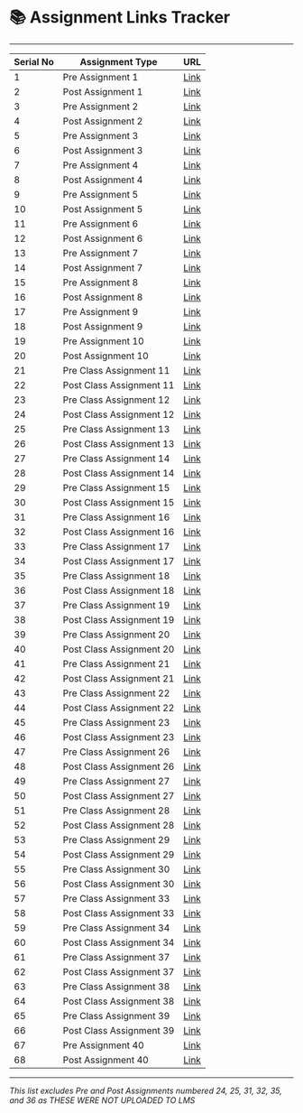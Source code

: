 # 📚 Assignment Links Tracker

---

| Serial No | Assignment Type          | URL                                                                                   |
|-----------|--------------------------|---------------------------------------------------------------------------------------|
| 1         | Pre Assignment 1         | [Link](https://gulms.galgotiasuniversity.org/mod/wooclap/view.php?id=129124)            |
| 2         | Post Assignment 1        | [Link](https://gulms.galgotiasuniversity.org/mod/wooclap/view.php?id=129168)            |
| 3         | Pre Assignment 2         | [Link](https://gulms.galgotiasuniversity.org/mod/wooclap/view.php?id=129150)            |
| 4         | Post Assignment 2        | [Link](https://gulms.galgotiasuniversity.org/mod/wooclap/view.php?id=129150)            |
| 5         | Pre Assignment 3         | [Link](https://gulms.galgotiasuniversity.org/mod/wooflash/view.php?id=138797)           |
| 6         | Post Assignment 3        | [Link](https://gulms.galgotiasuniversity.org/mod/wooflash/view.php?id=138886)           |
| 7         | Pre Assignment 4         | [Link](https://gulms.galgotiasuniversity.org/mod/wooflash/view.php?id=139934)           |
| 8         | Post Assignment 4        | [Link](https://gulms.galgotiasuniversity.org/mod/wooflash/view.php?id=139956)           |
| 9         | Pre Assignment 5         | [Link](https://gulms.galgotiasuniversity.org/mod/wooclap/view.php?id=129000)            |
| 10        | Post Assignment 5        | [Link](https://gulms.galgotiasuniversity.org/mod/wooflash/view.php?id=129015)           |
| 11        | Pre Assignment 6         | [Link](https://gulms.galgotiasuniversity.org/mod/quiz/view.php?id=128705)               |
| 12        | Post Assignment 6        | [Link](https://gulms.galgotiasuniversity.org/mod/wooclap/view.php?id=128719)            |
| 13        | Pre Assignment 7         | [Link](https://gulms.galgotiasuniversity.org/mod/quiz/view.php?id=128742)               |
| 14        | Post Assignment 7        | [Link](https://gulms.galgotiasuniversity.org/mod/wooclap/view.php?id=128743)            |
| 15        | Pre Assignment 8         | [Link](https://gulms.galgotiasuniversity.org/mod/quiz/view.php?id=132467)               |
| 16        | Post Assignment 8        | [Link](https://gulms.galgotiasuniversity.org/mod/wooflash/view.php?id=135676)           |
| 17        | Pre Assignment 9         | [Link](https://gulms.galgotiasuniversity.org/mod/quiz/view.php?id=132585)               |
| 18        | Post Assignment 9        | [Link](https://gulms.galgotiasuniversity.org/mod/wooflash/view.php?id=135746)           |
| 19        | Pre Assignment 10        | [Link](https://gulms.galgotiasuniversity.org/mod/wooflash/view.php?id=132400)           |
| 20        | Post Assignment 10       | [Link](https://gulms.galgotiasuniversity.org/mod/wooflash/view.php?id=132461)           |
| 21        | Pre Class Assignment 11  | [Link](https://gulms.galgotiasuniversity.org/mod/wooflash/view.php?id=133037)           |
| 22        | Post Class Assignment 11 | [Link](https://gulms.galgotiasuniversity.org/mod/wooflash/view.php?id=133091)           |
| 23        | Pre Class Assignment 12  | [Link](https://gulms.galgotiasuniversity.org/mod/wooflash/view.php?id=133519)           |
| 24        | Post Class Assignment 12 | [Link](https://gulms.galgotiasuniversity.org/mod/wooflash/view.php?id=133760)           |
| 25        | Pre Class Assignment 13  | [Link](https://gulms.galgotiasuniversity.org/mod/wooflash/view.php?id=133709)           |
| 26        | Post Class Assignment 13 | [Link](https://gulms.galgotiasuniversity.org/mod/wooflash/view.php?id=133822)           |
| 27        | Pre Class Assignment 14  | [Link](https://gulms.galgotiasuniversity.org/mod/wooflash/view.php?id=134028)           |
| 28        | Post Class Assignment 14 | [Link](https://gulms.galgotiasuniversity.org/mod/wooflash/view.php?id=134050)           |
| 29        | Pre Class Assignment 15  | [Link](https://gulms.galgotiasuniversity.org/mod/wooflash/view.php?id=130124)           |
| 30        | Post Class Assignment 15 | [Link](https://gulms.galgotiasuniversity.org/mod/wooflash/view.php?id=132432)           |
| 31        | Pre Class Assignment 16  | [Link](https://gulms.galgotiasuniversity.org/mod/wooflash/view.php?id=130147)           |
| 32        | Post Class Assignment 16 | [Link](https://gulms.galgotiasuniversity.org/mod/wooflash/view.php?id=132698)           |
| 33        | Pre Class Assignment 17  | [Link](https://gulms.galgotiasuniversity.org/mod/wooclap/view.php?id=134933)            |
| 34        | Post Class Assignment 17 | [Link](https://gulms.galgotiasuniversity.org/mod/wooclap/view.php?id=144482)            |
| 35        | Pre Class Assignment 18  | [Link](https://gulms.galgotiasuniversity.org/mod/quiz/view.php?id=128711)               |
| 36        | Post Class Assignment 18 | [Link](https://gulms.galgotiasuniversity.org/mod/wooflash/view.php?id=128650)           |
| 37        | Pre Class Assignment 19  | [Link](https://gulms.galgotiasuniversity.org/mod/quiz/view.php?id=128638)               |
| 38        | Post Class Assignment 19 | [Link](https://gulms.galgotiasuniversity.org/mod/wooflash/view.php?id=128654)           |
| 39        | Pre Class Assignment 20  | [Link](https://gulms.galgotiasuniversity.org/mod/wooflash/view.php?id=130125)           |
| 40        | Post Class Assignment 20 | [Link](https://gulms.galgotiasuniversity.org/mod/wooflash/view.php?id=130153)           |
| 41        | Pre Class Assignment 21  | [Link](https://gulms.galgotiasuniversity.org/mod/wooflash/view.php?id=130156)           |
| 42        | Post Class Assignment 21 | [Link](https://gulms.galgotiasuniversity.org/mod/wooflash/view.php?id=130158)           |
| 43        | Pre Class Assignment 22  | [Link](https://gulms.galgotiasuniversity.org/mod/wooclap/view.php?id=133147)            |
| 44        | Post Class Assignment 22 | [Link](https://gulms.galgotiasuniversity.org/mod/wooclap/view.php?id=133788)            |
| 45        | Pre Class Assignment 23  | [Link](https://gulms.galgotiasuniversity.org/mod/wooclap/view.php?id=133200)            |
| 46        | Post Class Assignment 23 | [Link](https://gulms.galgotiasuniversity.org/mod/wooclap/view.php?id=133200)            |
| 47        | Pre Class Assignment 26  | [Link](https://gulms.galgotiasuniversity.org/mod/wooclap/view.php?id=134985)            |
| 48        | Post Class Assignment 26 | [Link](https://gulms.galgotiasuniversity.org/mod/wooclap/view.php?id=146258)            |
| 49        | Pre Class Assignment 27  | [Link](https://gulms.galgotiasuniversity.org/mod/wooclap/view.php?id=143015)            |
| 50        | Post Class Assignment 27 | [Link](https://gulms.galgotiasuniversity.org/mod/wooclap/view.php?id=143048)            |
| 51        | Pre Class Assignment 28  | [Link](https://gulms.galgotiasuniversity.org/mod/wooclap/view.php?id=144103)            |
| 52        | Post Class Assignment 28 | [Link](https://gulms.galgotiasuniversity.org/mod/assign/view.php?id=144280)             |
| 53        | Pre Class Assignment 29  | [Link](https://gulms.galgotiasuniversity.org/mod/resource/view.php?id=128570)           |
| 54        | Post Class Assignment 29 | [Link](https://gulms.galgotiasuniversity.org/mod/resource/view.php?id=128572)           |
| 55        | Pre Class Assignment 30  | [Link](https://gulms.galgotiasuniversity.org/mod/resource/view.php?id=128578)           |
| 56        | Post Class Assignment 30 | [Link](https://gulms.galgotiasuniversity.org/mod/resource/view.php?id=128580)           |
| 57        | Pre Class Assignment 33  | [Link](https://gulms.galgotiasuniversity.org/mod/wooflash/view.php?id=141289)           |
| 58        | Post Class Assignment 33 | [Link](https://gulms.galgotiasuniversity.org/mod/wooflash/view.php?id=141295)           |
| 59        | Pre Class Assignment 34  | [Link](https://gulms.galgotiasuniversity.org/mod/wooflash/view.php?id=141300)           |
| 60        | Post Class Assignment 34 | [Link](https://gulms.galgotiasuniversity.org/mod/wooflash/view.php?id=142295)           |
| 61        | Pre Class Assignment 37  | [Link](https://gulms.galgotiasuniversity.org/mod/quiz/view.php?id=135146)               |
| 62        | Post Class Assignment 37 | [Link](https://gulms.galgotiasuniversity.org/mod/quiz/view.php?id=135146)               |
| 63        | Pre Class Assignment 38  | [Link](https://gulms.galgotiasuniversity.org/mod/wooclap/view.php?id=135569)            |
| 64        | Post Class Assignment 38 | [Link](https://gulms.galgotiasuniversity.org/mod/wooclap/view.php?id=135569)            |
| 65        | Pre Class Assignment 39  | [Link](https://gulms.galgotiasuniversity.org/mod/wooflash/view.php?id=133089)           |
| 66        | Post Class Assignment 39 | [Link](https://gulms.galgotiasuniversity.org/mod/wooclap/view.php?id=133115)            |
| 67        | Pre Assignment 40        | [Link](https://gulms.galgotiasuniversity.org/mod/wooclap/view.php?id=133185)            |
| 68        | Post Assignment 40       | [Link](https://gulms.galgotiasuniversity.org/mod/wooflash/view.php?id=133253)           |

---

*This list excludes Pre and Post Assignments numbered 24, 25, 31, 32, 35, and 36 as THESE WERE NOT UPLOADED TO LMS*
